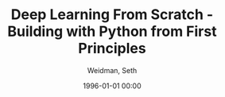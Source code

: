 ---
layout: post
title: Deep Learning From Scratch - Building with Python from First Principles

date: 1996-01-01 00:00
author: Weidman, Seth
year: 2016
---